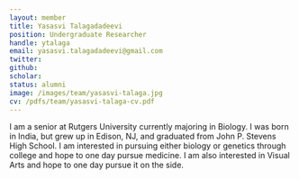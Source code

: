 ```yaml
---
layout: member
title: Yasasvi Talagadadeevi
position: Undergraduate Researcher
handle: ytalaga
email: yasasvi.talagadadeevi@gmail.com
twitter: 
github: 
scholar: 
status: alumni
image: /images/team/yasasvi-talaga.jpg
cv: /pdfs/team/yasasvi-talaga-cv.pdf
---
```


I am a senior at Rutgers University currently majoring in Biology. I was born in India, but grew up in Edison, NJ, and graduated from John P. Stevens High School. I am interested in pursuing either biology or genetics through college and hope to one day pursue medicine. I am also interested in Visual Arts and hope to one day pursue it on the side.
